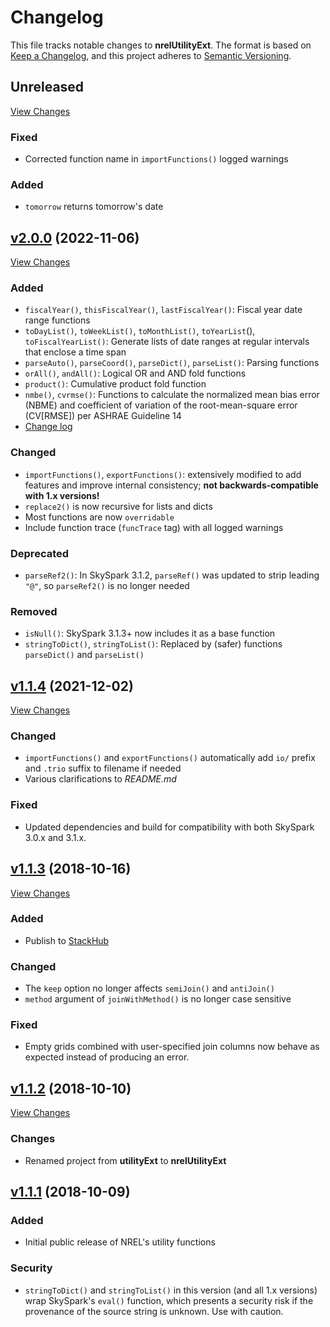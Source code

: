 # Changelog

This file tracks notable changes to **nrelUtilityExt**. The format is based on
[Keep a Changelog], and this project adheres to [Semantic Versioning].

[Keep a Changelog]: https://keepachangelog.com/ "Keep a Changelog"
[Semantic Versioning]: https://semver.org/ "Semantic Versioning"

## Unreleased

[View Changes](https://github.com/NREL/nrelUtilityExt/compare/main...develop)

### Fixed

- Corrected function name in `importFunctions()` logged warnings

### Added

- `tomorrow` returns tomorrow's date

## [v2.0.0] (2022-11-06)

[v2.0.0]: https://github.com/NREL/nrelUtilityExt/releases/tag/v2.0.0

[View Changes](https://github.com/NREL/nrelUtilityExt/compare/v1.1.4...v2.0.0)

### Added

- `fiscalYear()`, `thisFiscalYear()`, `lastFiscalYear()`: Fiscal year date range
  functions
- `toDayList()`, `toWeekList()`, `toMonthList()`, `toYearList`(),
  `toFiscalYearList()`: Generate lists of date ranges at regular intervals that
  enclose a time span
- `parseAuto()`, `parseCoord()`, `parseDict()`, `parseList()`: Parsing functions
- `orAll()`, `andAll()`: Logical OR and AND fold functions
- `product()`: Cumulative product fold function
- `nmbe()`, `cvrmse()`: Functions to calculate the normalized mean bias error
  (NBME) and coefficient of variation of the root-mean-square error (CV\[RMSE\])
  per ASHRAE Guideline 14
- [Change log](https://github.com/NREL/nrelUtilityExt/blob/main/CHANGELOG.md)

### Changed

- `importFunctions()`, `exportFunctions()`: extensively modified to add
  features and improve internal consistency; **not backwards-compatible with 1.x
  versions!**
- `replace2()` is now recursive for lists and dicts
- Most functions are now `overridable`
- Include function trace (`funcTrace` tag) with all logged warnings

### Deprecated

- `parseRef2()`: In SkySpark 3.1.2, `parseRef()` was updated to strip leading
  `"@"`, so `parseRef2()` is no longer needed

### Removed

- `isNull()`: SkySpark 3.1.3+ now includes it as a base function
- `stringToDict()`, `stringToList()`: Replaced by (safer) functions
  `parseDict()` and `parseList()` 

## [v1.1.4] (2021-12-02)

[v1.1.4]: https://github.com/NREL/nrelUtilityExt/releases/tag/v1.1.4

[View Changes](https://github.com/NREL/nrelUtilityExt/compare/v1.1.3...v1.1.4)

### Changed

- `importFunctions()` and `exportFunctions()` automatically add `io/` prefix and
  `.trio` suffix to filename if needed
- Various clarifications to *README.md*

### Fixed

- Updated dependencies and build for compatibility with both SkySpark 3.0.x and
  3.1.x.

## [v1.1.3] (2018-10-16)

[v1.1.3]: https://github.com/NREL/nrelUtilityExt/releases/tag/v1.1.3

[View Changes](https://github.com/NREL/nrelUtilityExt/compare/v1.1.2...v1.1.3)

### Added

- Publish to [StackHub](https://stackhub.org/)

### Changed

- The `keep` option no longer affects `semiJoin()` and `antiJoin()`
- `method` argument of `joinWithMethod()` is no longer case sensitive

### Fixed

- Empty grids combined with user-specified join columns now behave as expected
  instead of producing an error.

## [v1.1.2] (2018-10-10)

[v1.1.2]: https://github.com/NREL/nrelUtilityExt/releases/tag/v1.1.2

[View Changes](https://github.com/NREL/nrelUtilityExt/compare/v1.1.1...v1.1.2)

### Changes

- Renamed project from **utilityExt** to **nrelUtilityExt**

## [v1.1.1] (2018-10-09)

[v1.1.1]: https://github.com/NREL/nrelUtilityExt/releases/tag/v1.1.1

### Added

- Initial public release of NREL's utility functions

### Security

- `stringToDict()` and `stringToList()` in this version (and all 1.x versions)
  wrap SkySpark's `eval()` function, which presents a security risk if the
  provenance of the source string is unknown. Use with caution.